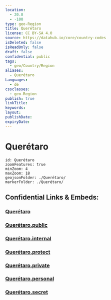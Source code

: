 ```yaml
---
location:
  - 20.8
  - -100
type: geo-Region
title: Querétaro
license: CC BY-SA 4.0
source: https://datahub.io/core/country-codes
isDeleted: false
isReadOnly: false
draft: false
confidential: public
tags:
  - geo/Country/Region
aliases:
  - Querétaro
Languages:
  - de
cssclasses:
  - geo-Region
publish: true
linkTitle:
keywords:
layout:
publishDate:
expiryDate:
---
```


# Querétaro

```leaflet
id: Querétaro
zoomFeatures: true 
minZoom: 4 
maxZoom: 18
geojsonFolder: ./Querétaro/
markerFolder: ./Querétaro/
```


## Confidential Links & Embeds: 

### [Querétaro](/_Standards/Earth/Continent/America~Central/Mexico/States~Mexico/Querétaro.md) 

### [Querétaro.public](/_public/Earth/Continent/America~Central/Mexico/States~Mexico/Querétaro.public.md) 

### [Querétaro.internal](/_internal/Earth/Continent/America~Central/Mexico/States~Mexico/Querétaro.internal.md) 

### [Querétaro.protect](/_protect/Earth/Continent/America~Central/Mexico/States~Mexico/Querétaro.protect.md) 

### [Querétaro.private](/_private/Earth/Continent/America~Central/Mexico/States~Mexico/Querétaro.private.md) 

### [Querétaro.personal](/_personal/Earth/Continent/America~Central/Mexico/States~Mexico/Querétaro.personal.md) 

### [Querétaro.secret](/_secret/Earth/Continent/America~Central/Mexico/States~Mexico/Querétaro.secret.md)

